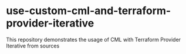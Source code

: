 # use-custom-cml-and-terraform-provider-iterative
This repository demonstrates the usage of CML with Terraform Provider Iterative from sources
